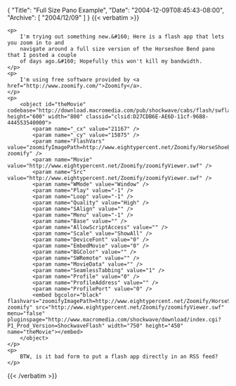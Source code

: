 {
  "Title": "Full Size Pano Example",
  "Date": "2004-12-09T08:45:43-08:00",
  "Archive": [
    "2004/12/09"
  ]
}
{{< verbatim >}}

    <p>
        I'm trying out something new.&#160; Here is a flash app that lets you zoom in to and
        navigate around a full size version of the Horseshoe Bend pano that I posted a couple
        of days ago.&#160; Hopefully this won't kill my bandwidth. 
    </p>
    <p>
        I'm using free software provided by <a href="http://www.zoomify.com/">Zoomify</a>. 
    </p>
    <p>
        <object id="theMovie" codebase="http://download.macromedia.com/pub/shockwave/cabs/flash/swflash.cab#version=6,0,40,0" height="600" width="800" classid="clsid:D27CDB6E-AE6D-11cf-96B8-444553540000">
            <param name="_cx" value="21167" />
            <param name="_cy" value="15875" />
            <param name="FlashVars" value="zoomifyImagePath=http://www.eightypercent.net/Zoomify/HorseShoeBend1-zoomify" />
            <param name="Movie" value="http://www.eightypercent.net/Zoomify/zoomifyViewer.swf" />
            <param name="Src" value="http://www.eightypercent.net/Zoomify/zoomifyViewer.swf" />
            <param name="WMode" value="Window" />
            <param name="Play" value="-1" />
            <param name="Loop" value="-1" />
            <param name="Quality" value="High" />
            <param name="SAlign" value="" />
            <param name="Menu" value="-1" />
            <param name="Base" value="" />
            <param name="AllowScriptAccess" value="" />
            <param name="Scale" value="ShowAll" />
            <param name="DeviceFont" value="0" />
            <param name="EmbedMovie" value="0" />
            <param name="BGColor" value="" />
            <param name="SWRemote" value="" />
            <param name="MovieData" value="" />
            <param name="SeamlessTabbing" value="1" />
            <param name="Profile" value="0" />
            <param name="ProfileAddress" value="" />
            <param name="ProfilePort" value="0" />
            <embed bgcolor="black" flashvars="zoomifyImagePath=http://www.eightypercent.net/Zoomify/HorseShoeBend1-zoomify" src="http://www.eightypercent.net/Zoomify/zoomifyViewer.swf" menu="false" pluginspage="http://www.macromedia.com/shockwave/download/index.cgi?P1_Prod_Version=ShockwaveFlash" width="750" height="450" name="theMovie"></embed> 
        </object>
    </p>
    <p>
        BTW, is it bad form to put a flash app directly in an RSS feed?
    </p>

{{< /verbatim >}}
